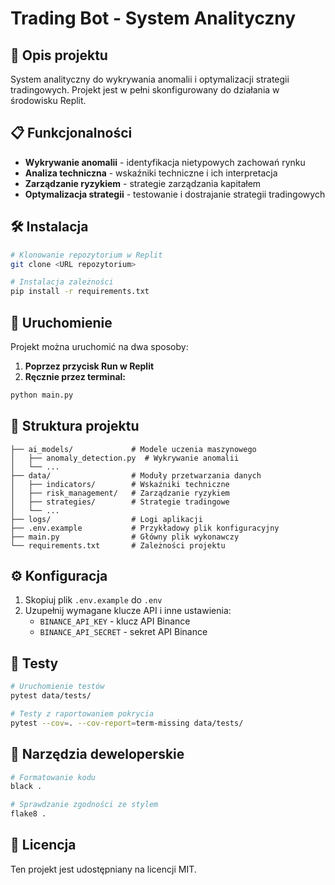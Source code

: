 
# Trading Bot - System Analityczny

## 🚀 Opis projektu

System analityczny do wykrywania anomalii i optymalizacji strategii tradingowych. Projekt jest w pełni skonfigurowany do działania w środowisku Replit.

## 📋 Funkcjonalności

- **Wykrywanie anomalii** - identyfikacja nietypowych zachowań rynku
- **Analiza techniczna** - wskaźniki techniczne i ich interpretacja
- **Zarządzanie ryzykiem** - strategie zarządzania kapitałem
- **Optymalizacja strategii** - testowanie i dostrajanie strategii tradingowych

## 🛠️ Instalacja

```bash
# Klonowanie repozytorium w Replit
git clone <URL repozytorium>

# Instalacja zależności
pip install -r requirements.txt
```

## 🚀 Uruchomienie

Projekt można uruchomić na dwa sposoby:

1. **Poprzez przycisk Run w Replit**
2. **Ręcznie przez terminal:**

```bash
python main.py
```

## 📁 Struktura projektu

```
├── ai_models/             # Modele uczenia maszynowego
│   ├── anomaly_detection.py  # Wykrywanie anomalii
│   └── ...
├── data/                  # Moduły przetwarzania danych
│   ├── indicators/        # Wskaźniki techniczne
│   ├── risk_management/   # Zarządzanie ryzykiem
│   ├── strategies/        # Strategie tradingowe
│   └── ...
├── logs/                  # Logi aplikacji
├── .env.example           # Przykładowy plik konfiguracyjny
├── main.py                # Główny plik wykonawczy
└── requirements.txt       # Zależności projektu
```

## ⚙️ Konfiguracja

1. Skopiuj plik `.env.example` do `.env`
2. Uzupełnij wymagane klucze API i inne ustawienia:
    - `BINANCE_API_KEY` - klucz API Binance
    - `BINANCE_API_SECRET` - sekret API Binance

## 🧪 Testy

```bash
# Uruchomienie testów
pytest data/tests/

# Testy z raportowaniem pokrycia
pytest --cov=. --cov-report=term-missing data/tests/
```

## 🔧 Narzędzia deweloperskie

```bash
# Formatowanie kodu
black .

# Sprawdzanie zgodności ze stylem
flake8 .
```

## 📜 Licencja

Ten projekt jest udostępniany na licencji MIT.
